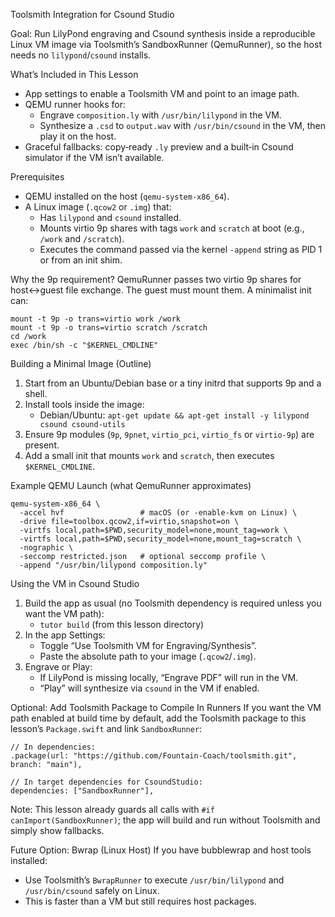 Toolsmith Integration for Csound Studio

Goal: Run LilyPond engraving and Csound synthesis inside a reproducible Linux VM image via Toolsmith’s SandboxRunner (QemuRunner), so the host needs no `lilypond`/`csound` installs.

What’s Included in This Lesson
- App settings to enable a Toolsmith VM and point to an image path.
- QEMU runner hooks for:
  - Engrave `composition.ly` with `/usr/bin/lilypond` in the VM.
  - Synthesize a `.csd` to `output.wav` with `/usr/bin/csound` in the VM, then play it on the host.
- Graceful fallbacks: copy‑ready `.ly` preview and a built‑in Csound simulator if the VM isn’t available.

Prerequisites
- QEMU installed on the host (`qemu-system-x86_64`).
- A Linux image (`.qcow2` or `.img`) that:
  - Has `lilypond` and `csound` installed.
  - Mounts virtio 9p shares with tags `work` and `scratch` at boot (e.g., `/work` and `/scratch`).
  - Executes the command passed via the kernel `-append` string as PID 1 or from an init shim.

Why the 9p requirement?
QemuRunner passes two virtio 9p shares for host↔guest file exchange. The guest must mount them. A minimalist init can:

```
mount -t 9p -o trans=virtio work /work
mount -t 9p -o trans=virtio scratch /scratch
cd /work
exec /bin/sh -c "$KERNEL_CMDLINE"
```

Building a Minimal Image (Outline)
1) Start from an Ubuntu/Debian base or a tiny initrd that supports 9p and a shell.
2) Install tools inside the image:
   - Debian/Ubuntu: `apt-get update && apt-get install -y lilypond csound csound-utils`
3) Ensure 9p modules (`9p`, `9pnet`, `virtio_pci`, `virtio_fs` or `virtio-9p`) are present.
4) Add a small init that mounts `work` and `scratch`, then executes `$KERNEL_CMDLINE`.

Example QEMU Launch (what QemuRunner approximates)
```
qemu-system-x86_64 \
  -accel hvf                 # macOS (or -enable-kvm on Linux) \
  -drive file=toolbox.qcow2,if=virtio,snapshot=on \
  -virtfs local,path=$PWD,security_model=none,mount_tag=work \
  -virtfs local,path=$PWD,security_model=none,mount_tag=scratch \
  -nographic \
  -seccomp restricted.json   # optional seccomp profile \
  -append "/usr/bin/lilypond composition.ly"
```

Using the VM in Csound Studio
1) Build the app as usual (no Toolsmith dependency is required unless you want the VM path):
   - `tutor build` (from this lesson directory)
2) In the app Settings:
   - Toggle “Use Toolsmith VM for Engraving/Synthesis”.
   - Paste the absolute path to your image (`.qcow2`/`.img`).
3) Engrave or Play:
   - If LilyPond is missing locally, “Engrave PDF” will run in the VM.
   - “Play” will synthesize via `csound` in the VM if enabled.

Optional: Add Toolsmith Package to Compile In Runners
If you want the VM path enabled at build time by default, add the Toolsmith package to this lesson’s `Package.swift` and link `SandboxRunner`:

```
// In dependencies:
.package(url: "https://github.com/Fountain-Coach/toolsmith.git", branch: "main"),

// In target dependencies for CsoundStudio:
dependencies: ["SandboxRunner"],
```

Note: This lesson already guards all calls with `#if canImport(SandboxRunner)`; the app will build and run without Toolsmith and simply show fallbacks.

Future Option: Bwrap (Linux Host)
If you have bubblewrap and host tools installed:
- Use Toolsmith’s `BwrapRunner` to execute `/usr/bin/lilypond` and `/usr/bin/csound` safely on Linux.
- This is faster than a VM but still requires host packages.

